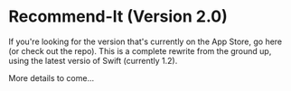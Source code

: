 # Recommend-It (Version 2.0)

If you're looking for the version that's currently on the App Store, go here (or check out the repo). This is a complete rewrite from the ground up, using the latest versio of Swift (currently 1.2).

More details to come...